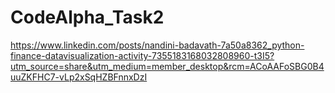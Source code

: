 # CodeAlpha_Task2
https://www.linkedin.com/posts/nandini-badavath-7a50a8362_python-finance-datavisualization-activity-7355183168032808960-t3I5?utm_source=share&utm_medium=member_desktop&rcm=ACoAAFoSBG0B4uuZKFHC7-vLp2xSqHZBFnnxDzI

